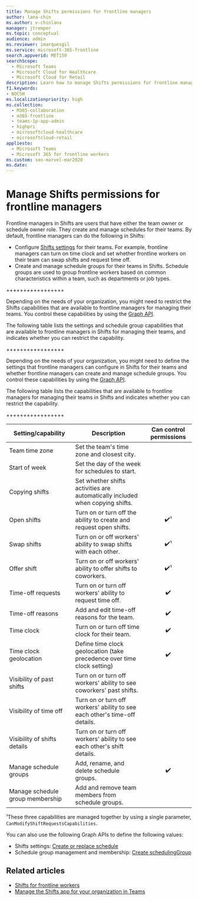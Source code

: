 ```yaml
---
title: Manage Shifts permissions for frontline managers
author: lana-chin
ms.author: v-chinlana
manager: jtremper
ms.topic: conceptual
audience: admin
ms.reviewer: imarquesgil
ms.service: microsoft-365-frontline
search.appverid: MET150
searchScope:
  - Microsoft Teams
  - Microsoft Cloud for Healthcare
  - Microsoft Cloud for Retail
description: Learn how to manage Shifts permissions for frontline managers to control the Shifts settings that they can configure for their teams.
f1.keywords:
- NOCSH
ms.localizationpriority: high
ms.collection: 
  - M365-collaboration
  - m365-frontline
  - teams-1p-app-admin
  - highpri
  - microsoftcloud-healthcare
  - microsoftcloud-retail
appliesto: 
  - Microsoft Teams
  - Microsoft 365 for frontline workers
ms.custom: seo-marvel-mar2020
ms.date: 
---
```


# Manage Shifts permissions for frontline managers

Frontline managers in Shifts are users that have either the team owner or schedule owner role. They create and manage schedules for their teams. By default, frontline managers can do the following in Shifts:

- Configure [Shifts settings](https://support.microsoft.comoffice/manage-settings-in-shifts-1aef353d-e2df-4661-abdd-4014cb57f17b) for their teams. For example, frontline managers can turn on time clock and set whether frontline workers on their team can swap shifts and request time off.  
- Create and manage schedule groups for their teams in Shifts. Schedule groups are used to group frontline workers based on common characteristics within a team, such as departments or job types.

+++++++++++++++++

Depending on the needs of your organization, you might need to restrict the Shifts capabilities that are available to frontline managers for managing their teams. You control these capabilities by using the [Graph API]().

The following table lists the settings and schedule group capabilities that are available to frontline managers in Shifts for managing their teams, and indicates whether you can restrict the capability.

+++++++++++++++++

Depending on the needs of your organization, you might need to define the settings that frontline managers can configure in Shifts for their teams and whether frontline managers can create and manage schedule groups. You control these capabilities by using the [Graph API]().

The following table lists the capabilities that are available to frontline managers for managing their teams in Shifts and indicates whether you can restrict the capability.

+++++++++++++++++

|Setting/capability|Description|Can control permissions|
|---------|---------|:---------:|
|Team time zone|Set the team's time zone and closest city.||
|Start of week|Set the day of the week for schedules to start.||
|Copying shifts|Set whether shifts activities are automatically included when copying shifts.||
|Open shifts|Turn on or turn off the ability to create and request open shifts.|✔️&sup1;|
|Swap shifts|Turn on or off workers' ability to swap shifts with each other. |✔️&sup1;|
|Offer shift|Turn on or off workers' ability to offer shifts to coworkers.|✔️&sup1;|
|Time-off requests|Turn on or turn off workers' ability to request time off.|✔️|
|Time-off reasons|Add and edit time-off reasons for the team.|✔️|
|Time clock|Turn on or turn off time clock for their team.|✔️|
|Time clock geolocation|Define time clock geolocation (take precedence over time clock setting)|✔️|
|Visibility of past shifts|Turn on or turn off workers' ability to see coworkers' past shifts.||
|Visibility of time off|Turn on or turn off workers' ability to see each other's time-off details.||
|Visibility of shifts details|Turn on or turn off workers' ability to see each other's shift details.||
|Manage schedule groups|Add, rename, and delete schedule groups.|✔️|
|Manage schedule group membership|Add and remove team members from schedule groups.||

&sup1;These three capabilities are managed together by using a single parameter, `CanModifyShiftRequestsCapabilities`.

You can also use the following Graph APIs to define the following values:

- Shifts settings: [Create or replace schedule](/graph/api/team-put-schedule?view=graph-rest-1.0)
- Schedule group management and membership: [Create schedulingGroup](/graph/api/schedule-post-schedulinggroups?view=graph-rest-1.0)

## Related articles

- [Shifts for frontline workers](shifts-for-teams-landing-page.md)
- [Manage the Shifts app for your organization in Teams](/microsoftteams/expand-teams-across-your-org/shifts/manage-the-shifts-app-for-your-organization-in-teams?bc=/microsoft-365/frontline/breadcrumb/toc.json&toc=/microsoft-365/frontline/toc.json)
